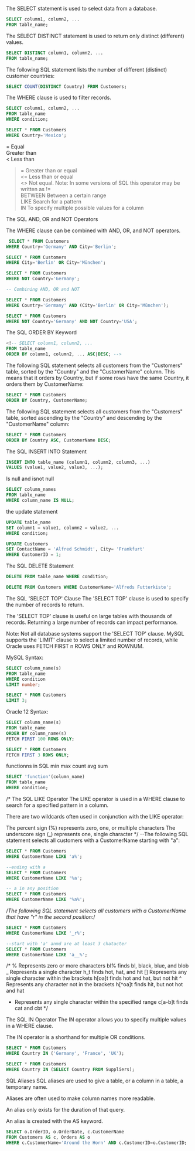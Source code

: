 The SELECT statement is used to select data from a database.
```SQL
SELECT column1, column2, ...
FROM table_name;
```
The SELECT DISTINCT statement is used to return only distinct (different) values.
```SQL
SELECT DISTINCT column1, column2, ...
FROM table_name;
```
 The following SQL statement lists the number of different (distinct) customer countries:
```SQL
SELECT COUNT(DISTINCT Country) FROM Customers; 
```
The WHERE clause is used to filter records.
```SQL
SELECT column1, column2, ...
FROM table_name
WHERE condition;
```
```SQL
SELECT * FROM Customers
WHERE Country='Mexico';
```
 =	Equal  	
 Greater than	  
 <	Less than	  
 >=	Greater than or equal	  
<=	Less than or equal	  
<>	Not equal. Note: In some versions of SQL this operator may be written as !=	  
 BETWEEN	Between a certain range	  
LIKE	Search for a pattern	  
 IN	To specify multiple possible values for a column  


The SQL AND, OR and NOT Operators

The WHERE clause can be combined with AND, OR, and NOT operators.
```SQL
 SELECT * FROM Customers
WHERE Country='Germany' AND City='Berlin';

SELECT * FROM Customers
WHERE City='Berlin' OR City='München';

SELECT * FROM Customers
WHERE NOT Country='Germany'; 

-- Combining AND, OR and NOT
```
```SQL
SELECT * FROM Customers
WHERE Country='Germany' AND (City='Berlin' OR City='München');

SELECT * FROM Customers
WHERE NOT Country='Germany' AND NOT Country='USA';
```
The SQL ORDER BY Keyword
```SQL
<!-- SELECT column1, column2, ...
FROM table_name
ORDER BY column1, column2, ... ASC|DESC; -->
```
The following SQL statement selects all customers from the "Customers" table, sorted by the "Country" and the "CustomerName" column. This means that it orders by Country, but if some rows have the same Country, it orders them by CustomerName:
```SQL
SELECT * FROM Customers
ORDER BY Country, CustomerName;
```
The following SQL statement selects all customers from the "Customers" table, sorted ascending by the "Country" and descending by the "CustomerName" column:
```SQL
SELECT * FROM Customers
ORDER BY Country ASC, CustomerName DESC;
```

The SQL INSERT INTO Statement
```SQL
INSERT INTO table_name (column1, column2, column3, ...)
VALUES (value1, value2, value3, ...);
```
Is null and isnot null
```SQL
SELECT column_names
FROM table_name
WHERE column_name IS NULL;
```

the update statement 
```SQL
UPDATE table_name
SET column1 = value1, column2 = value2, ...
WHERE condition;

UPDATE Customers
SET ContactName = 'Alfred Schmidt', City= 'Frankfurt'
WHERE CustomerID = 1;
```
The SQL DELETE Statement
```SQL
DELETE FROM table_name WHERE condition;

DELETE FROM Customers WHERE CustomerName='Alfreds Futterkiste';
```
The SQL 'SELECT TOP' Clause
The 'SELECT TOP' clause is used to specify the number of records to return.

The 'SELECT TOP' clause is useful on large tables with thousands of records.
Returning a large number of records can impact performance.

Note: Not all database systems support the 'SELECT TOP' clause. MySQL supports the 'LIMIT' clause
to select a limited number of records, while Oracle uses FETCH FIRST n ROWS ONLY and ROWNUM.

MySQL Syntax:
```SQL
SELECT column_name(s)
FROM table_name
WHERE condition
LIMIT number;

SELECT * FROM Customers
LIMIT 3;
```

Oracle 12 Syntax:
```SQL
SELECT column_name(s)
FROM table_name
ORDER BY column_name(s)
FETCH FIRST 100 ROWS ONLY;

SELECT * FROM Customers
FETCH FIRST 3 ROWS ONLY;
```


functionns in SQL
min
max
count
avg
sum
```SQL
SELECT 'function'(column_name)
FROM table_name
WHERE condition;
```

/*
The SQL LIKE Operator
The LIKE operator is used in a WHERE clause to search for a specified pattern in a column.

There are two wildcards often used in conjunction with the LIKE operator:

 The percent sign (%) represents zero, one, or multiple characters
 The underscore sign (_) represents one, single character
*/
--The following SQL statement selects all customers with a CustomerName starting with "a":
```SQL
SELECT * FROM Customers
WHERE CustomerName LIKE 'a%';

--ending with a
SELECT * FROM Customers
WHERE CustomerName LIKE '%a';

-- a in any position
SELECT * FROM Customers
WHERE CustomerName LIKE '%a%';
```
/*The following SQL statement selects all customers with 
a CustomerName that have "r" in the second position:*/
```SQL
SELECT * FROM Customers
WHERE CustomerName LIKE '_r%';

--start with 'a' anmd are at least 3 chatacter
SELECT * FROM Customers
WHERE CustomerName LIKE 'a__%';
```
/*
%	Represents zero or more characters	bl% finds bl, black, blue, and blob
_	Represents a single character	h_t finds hot, hat, and hit
[]	Represents any single character within the brackets	h[oa]t finds hot and hat, but not hit
^	Represents any character not in the brackets	h[^oa]t finds hit, but not hot and hat
-	Represents any single character within the specified range	c[a-b]t finds cat and cbt
*/

The SQL IN Operator
The IN operator allows you to specify multiple values in a WHERE clause.

The IN operator is a shorthand for multiple OR conditions.
```SQL
SELECT * FROM Customers
WHERE Country IN ('Germany', 'France', 'UK');

SELECT * FROM Customers
WHERE Country IN (SELECT Country FROM Suppliers);
```

SQL Aliases
SQL aliases are used to give a table, or a column in a table, a temporary name.

Aliases are often used to make column names more readable.

An alias only exists for the duration of that query.

An alias is created with the AS keyword.
```SQL
SELECT o.OrderID, o.OrderDate, c.CustomerName
FROM Customers AS c, Orders AS o
WHERE c.CustomerName='Around the Horn' AND c.CustomerID=o.CustomerID;
```


